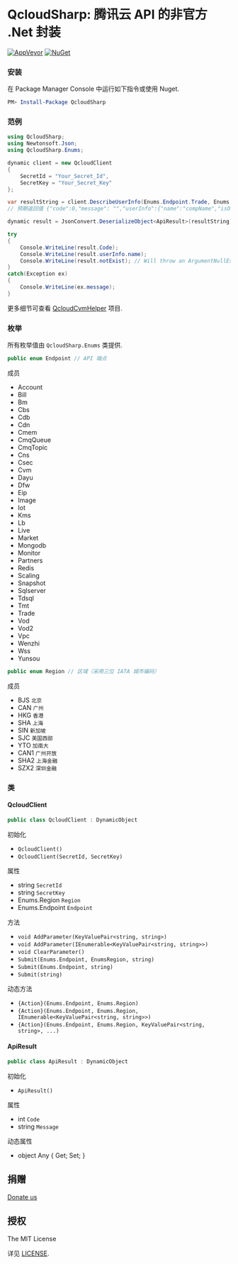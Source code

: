 QcloudSharp: 腾讯云 API 的非官方 .Net 封装
===
[![AppVeyor](https://img.shields.io/appveyor/ci/7IN0SAN9/qcloudsharp.svg)](https://ci.appveyor.com/project/7IN0SAN9/qcloudsharp)
[![NuGet](https://img.shields.io/nuget/v/QcloudSharp.svg)](https://www.nuget.org/packages/QcloudSharp)

### 安装
在 Package Manager Console 中运行如下指令或使用 Nuget.
```powershell
PM> Install-Package QcloudSharp
```

### 范例
```csharp
using QcloudSharp;
using Newtonsoft.Json;
using QcloudSharp.Enums;

dynamic client = new QcloudClient
{
    SecretId = "Your_Secret_Id",
    SecretKey = "Your_Secret_Key"
};

var resultString = client.DescribeUserInfo(Enums.Endpoint.Trade, Enums.Endpoint.Region.CAN);
// 预期返回值 {"code":0,"message": "","userInfo":{"name":"compName","isOwner":1,"mailStatus":1,"mail":"112233@qq.com","phone":"13811112222"}}

dynamic result = JsonConvert.DeserializeObject<ApiResult>(resultString);

try
{
    Console.WriteLine(result.Code);
    Console.WriteLine(result.userInfo.name);
    Console.WriteLine(result.notExist); // Will throw an ArgumentNullException
}
catch(Exception ex)
{
    Console.WriteLine(ex.message);
}
```

更多细节可查看 [QcloudCvmHelper](https://github.com/kinosang/QcloudCvmHelper) 项目.

### 枚举

所有枚举值由 `QcloudSharp.Enums` 类提供.

```csharp
public enum Endpoint // API 端点
```

成员
* Account
* Bill
* Bm
* Cbs
* Cdb
* Cdn
* Cmem
* CmqQueue
* CmqTopic
* Cns
* Csec
* Cvm
* Dayu
* Dfw
* Eip
* Image
* Iot
* Kms
* Lb
* Live
* Market
* Mongodb
* Monitor
* Partners
* Redis
* Scaling
* Snapshot
* Sqlserver
* Tdsql
* Tmt
* Trade
* Vod
* Vod2
* Vpc
* Wenzhi
* Wss
* Yunsou

```csharp
public enum Region // 区域（采用三位 IATA 城市编码）
```

成员
* BJS `北京`
* CAN `广州`
* HKG `香港`
* SHA `上海`
* SIN `新加坡`
* SJC `美国西部`
* YTO `加南大`
* CAN1 `广州开放`
* SHA2 `上海金融`
* SZX2 `深圳金融`

### 类

#### QcloudClient

```csharp
public class QcloudClient : DynamicObject
```

初始化
* `QcloudClient()`
* `QcloudClient(SecretId, SecretKey)`

属性
* string `SecretId`
* string `SecretKey`
* Enums.Region `Region`
* Enums.Endpoint `Endpoint`

方法
* `void AddParameter(KeyValuePair<string, string>)`
* `void AddParameter(IEnumerable<KeyValuePair<string, string>>)`
* `void ClearParameter()`
* `Submit(Enums.Endpoint, EnumsRegion, string)`
* `Submit(Enums.Endpoint, string)`
* `Submit(string)`

动态方法
* `{Action}(Enums.Endpoint, Enums.Region)`
* `{Action}(Enums.Endpoint, Enums.Region, IEnumerable<KeyValuePair<string, string>>)`
* `{Action}(Enums.Endpoint, Enums.Region, KeyValuePair<string, string>, ...)`

#### ApiResult

```csharp
public class ApiResult : DynamicObject
```

初始化
* `ApiResult()`

属性
* int `Code`
* string `Message`

动态属性
* object Any { Get; Set; }

## 捐赠

[Donate us](https://7in0.me/#donate)

## 授权

The MIT License

详见 [LICENSE](LICENSE).
